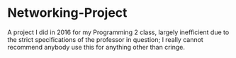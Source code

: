 # Networking-Project
A project I did in 2016 for my Programming 2 class, largely inefficient due to the strict specifications of the professor in question; I really cannot recommend anybody use this for anything other than cringe.
